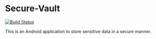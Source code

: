 # Secure-Vault
[![Build Status](https://travis-ci.org/secure-apps/secure-vault.svg)](https://travis-ci.org/secure-apps/secure-vault)

This is an Android application to store sensitive data in a secure manner.
